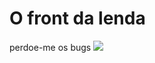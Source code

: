 # O front da lenda
perdoe-me os bugs
<img src="https://encrypted-tbn0.gstatic.com/images?q=tbn:ANd9GcQczXNXBwlaoOykpDw-MzMWJPsXM4yWLEksdA&s">